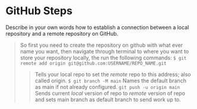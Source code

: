 # GitHub Steps

Describe in your own words how to establish a connection between a local repository and a remote repository on GitHub.
> So first you need to create the repository on github with what ever name you want, then navigate through terminal to where you want to store your repository locally, the run the following commands:
`$ git remote add origin git@github.com:USERNAME/REPO_NAME.git`
>> Tells your local repo to set the *remote* repo to this address; also called origin.
`$ git branch -M main`
>> Names the default branch as main if not already configured.
`git push -u origin main`
>> Sends current *local* version of repo to *remote* version of repo and sets main branch as default branch to send work up to.